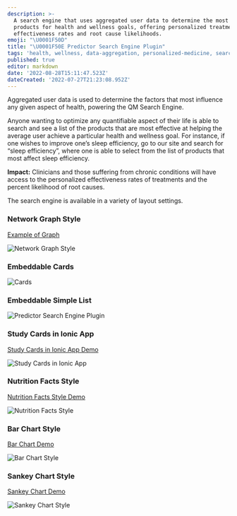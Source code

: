 ```yaml
---
description: >-
  A search engine that uses aggregated user data to determine the most effective
  products for health and wellness goals, offering personalized treatment
  effectiveness rates and root cause likelihoods.
emoji: "\U0001F50D"
title: "\U0001F50E Predictor Search Engine Plugin"
tags: 'health, wellness, data-aggregation, personalized-medicine, search-engine'
published: true
editor: markdown
date: '2022-08-28T15:11:47.523Z'
dateCreated: '2022-07-27T21:23:08.952Z'
---
```


Aggregated user data is used to determine the factors that most influence any given aspect of health, powering the QM Search Engine.

Anyone wanting to optimize any quantifiable aspect of their life is able to search and see a list of the products that are most effective at helping the average user achieve a particular health and wellness goal. For instance, if one wishes to improve one’s sleep efficiency, go to our site and search for “sleep efficiency”, where one is able to select from the list of products that most affect sleep efficiency.

**Impact:**
Clinicians and those suffering from chronic conditions will have access to the personalized effectiveness rates of treatments and the percent likelihood of root causes.

The search engine is available in a variety of layout settings.

### Network Graph Style

[Example of Graph](https://studies.curedao.org/variables/Overall_Mood)

![Network Graph Style](https://static.crowdsourcingcures.org/img/overall-mood-predictors-network-graph.png)

### Embeddable Cards

![Cards](https://static.crowdsourcingcures.org/img/predictor-search-cards.PNG)

### Embeddable Simple List

![Predictor Search Engine Plugin](https://static.crowdsourcingcures.org/img/predictor-search-no-background.PNG)

### Study Cards in Ionic App

[Study Cards in Ionic App Demo](https://web.quantimo.do/dev/src/ionic/src/index.html#/app/predictors/Overall%20Mood)

![Study Cards in Ionic App](https://static.crowdsourcingcures.org/img/overall-mood-predictors.png)

### Nutrition Facts Style

[Nutrition Facts Style Demo](https://app.quantimo.do/variables/Overall%20Mood)

![Nutrition Facts Style](https://static.crowdsourcingcures.org/img/mood-predictors-nutrition-facts-style.png)

### Bar Chart Style

[Bar Chart Demo](https://app.quantimo.do/variables/Overall%20Mood)

![Bar Chart Style](https://static.crowdsourcingcures.org/img/mood-predictors-bar-chart.png)

### Sankey Chart Style

[Sankey Chart Demo](https://app.quantimo.do/variables/Overall%20Mood)

![Sankey Chart Style](https://static.crowdsourcingcures.org/img/overall-mood-predictors-flow-sankey-chart.png)
